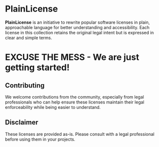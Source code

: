 # PlainLicense

**PlainLicense** is an initiative to rewrite popular software licenses in plain, approachable language for better understanding and accessibility. Each license in this collection retains the original legal intent but is expressed in clear and simple terms.

# EXCUSE THE MESS - We are just getting started!

## Contributing

We welcome contributions from the community, especially from legal professionals who can help ensure these licenses maintain their legal enforceability while being easier to understand.

## Disclaimer

These licenses are provided as-is. Please consult with a legal professional before using them in your projects.
